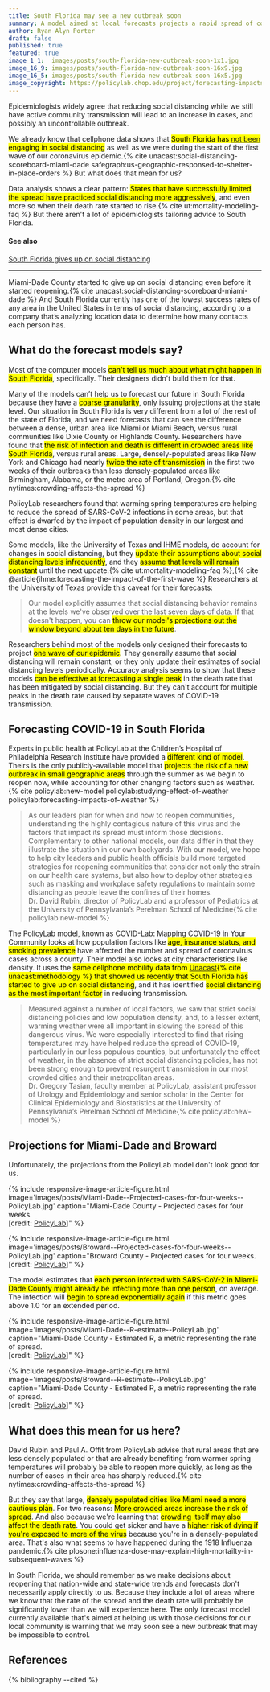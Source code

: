 ```yaml
---
title: South Florida may see a new outbreak soon
summary: A model aimed at local forecasts projects a rapid spread of coronavirus in Miami-Dade and Broward counties, based on mobility, population density, age, insurance status, smoking prevalence, and weather.
author: Ryan Alyn Porter
draft: false
published: true
featured: true
image_1_1:  images/posts/south-florida-new-outbreak-soon-1x1.jpg
image_16_9: images/posts/south-florida-new-outbreak-soon-16x9.jpg
image_16_5: images/posts/south-florida-new-outbreak-soon-16x5.jpg
image_copyright: https://policylab.chop.edu/project/forecasting-impacts-weather-and-social-distancing-covid-19-transmission-across-us
---
```


Epidemiologists widely agree that reducing social distancing while we still have active community transmission will lead to an increase in cases, and possibly an uncontrollable outbreak.

<!--more-->

We already know that cellphone data shows that <mark>South Florida has <a href="{% post_url 2020-05-16-south-florida-gives-up-on-social-distancing %}">not been</a> engaging in social distancing</mark> as well as we were during the start of the first wave of our coronavirus epidemic.{% cite unacast:social-distancing-scoreboard-miami-dade safegraph:us-geographic-responsed-to-shelter-in-place-orders %}  But what does that mean for us?

Data analysis shows a clear pattern: <mark>States that have successfully limited the spread have practiced social distancing more aggressively</mark>, and even more so when their death rate started to rise.{% cite ut:mortality-modeling-faq %}  But there aren't a lot of epidemiologists tailoring advice to South Florida.

<div class="alert alert-info" role="alert">
  <h4 class="alert-heading">See also</h4>
  <p><a href="{% post_url 2020-05-16-south-florida-gives-up-on-social-distancing %}">South Florida gives up on social distancing</a></p>
  <hr>
  <p class="mb-0">Miami-Dade County started to give up on social distancing even before it started reopening.{% cite unacast:social-distancing-scoreboard-miami-dade %}  And South Florida currently has one of the lowest success rates of any area in the United States in terms of social distancing, according to a company that’s analyzing location data to determine how many contacts each person has.</p>
</div>

<h2>What do the forecast models say?</h2>

Most of the computer models <mark>can't tell us much about what might happen in South Florida</mark>, specifically.  Their designers didn't build them for that.

Many of the models can’t help us to forecast our future in South Florida because they have a <mark>coarse granularity</mark>, only issuing projections at the state level.  Our situation in South Florida is very different from a lot of the rest of the state of Florida, and we need forecasts that can see the difference between a dense, urban area like Miami or Miami Beach, versus rural communities like Dixie County or Highlands County.  Researchers have found that <mark>the risk of infection and death is different in crowded areas like South Florida</mark>, versus rural areas.  Large, densely-populated areas like New York and Chicago had nearly <mark>twice the rate of transmission</mark> in the first two weeks of their outbreaks than less densely-populated areas like Birmingham, Alabama, or the metro area of Portland, Oregon.{% cite nytimes:crowding-affects-the-spread %}

<div class="alert alert-info" role="alert">
  <p class="mb-0"><i class="fa fa-info-circle" aria-hidden="true"></i> PolicyLab researchers found that warming spring temperatures are helping to reduce the spread of SARS-CoV-2 infections in some areas, but that effect is dwarfed by the impact of population density in our largest and most dense cities.</p>
</div>

Some models, like the University of Texas and IHME models, do account for changes in social distancing, but they <mark>update their assumptions about social distancing levels infrequently</mark>, and they <mark>assume that levels will remain constant</mark> until the next update.{% cite ut:mortality-modeling-faq %},{% cite @article{ihme:forecasting-the-impact-of-the-first-wave %}  Researchers at the University of Texas provide this caveat for their forecasts:

<blockquote class="blockquote">
Our model explicitly assumes that social distancing behavior remains at the levels we've observed over the last seven days of data. If that doesn't happen, you can <mark>throw our model's projections out the window beyond about ten days in the future</mark>.
</blockquote>

Researchers behind most of the models only designed their forecasts to project <mark>one wave of our epidemic</mark>.  They generally assume that social distancing will remain constant, or they only update their estimates of social distancing levels periodically. Accuracy analysis seems to show that these models <mark>can be effective at forecasting a single peak</mark> in the death rate that has been mitigated by social distancing. But they can't account for multiple peaks in the death rate caused by separate waves of COVID-19 transmission.

<h2>Forecasting COVID-19 in South Florida</h2>

Experts in public health at PolicyLab at the Children’s Hospital of Philadelphia Research Institute have provided a <mark>different kind of model</mark>.  Theirs is the only publicly-available model that <mark>projects the risk of a new outbreak in small geographic areas</mark> through the summer as we begin to reopen now, while accounting for other changing factors such as weather.{% cite policylab:new-model policylab:studying-effect-of-weather policylab:forecasting-impacts-of-weather %}

<blockquote class="blockquote">
 As our leaders plan for when and how to reopen communities, understanding the highly contagious nature of this virus and the factors that impact its spread must inform those decisions.  Complementary to other national models, our data differ in that they illustrate the situation in our own backyards. With our model, we hope to help city leaders and public health officials build more targeted strategies for reopening communities that consider not only the strain on our health care systems, but also how to deploy other strategies such as masking and workplace safety regulations to maintain some distancing as people leave the confines of their homes.
 <footer class="blockquote-footer">Dr. David Rubin, director of PolicyLab and a professor of Pediatrics at the University of Pennsylvania’s Perelman School of Medicine{% cite policylab:new-model %}</footer>
</blockquote>

The PolicyLab model, known as COVID-Lab: Mapping COVID-19 in Your Community looks at how population factors like <mark>age, insurance status, and smoking prevalence</mark> have affected the number and spread of coronavirus cases across a county.  Their model also looks at city characteristics like density.  It uses the <mark>same cellphone mobility data from [Unacast](https://www.unacast.com){% cite unacast:methodology %} that showed us recently that South Florida has started to give up on social distancing</mark>, and it has identified <mark>social distancing as the most important factor</mark> in reducing transmission.

<blockquote class="blockquote">
Measured against a number of local factors, we saw that strict social distancing policies and low population density, and, to a lesser extent, warming weather were all important in slowing the spread of this dangerous virus.  We were especially interested to find that rising temperatures may have helped reduce the spread of COVID-19, particularly in our less populous counties, but unfortunately the effect of weather, in the absence of strict social distancing policies, has not been strong enough to prevent resurgent transmission in our most crowded cities and their metropolitan areas.
  <footer class="blockquote-footer">Dr. Gregory Tasian, faculty member at PolicyLab, assistant professor of Urology and Epidemiology and senior scholar in the Center for Clinical Epidemiology and Biostatistics at the University of Pennsylvania’s Perelman School of Medicine{% cite policylab:new-model %}</footer>
</blockquote>

<h2>Projections for Miami-Dade and Broward</h2>

Unfortunately, the projections from the PolicyLab model don't look good for us.

{% include responsive-image-article-figure.html
  image='images/posts/Miami-Dade--Projected-cases-for-four-weeks--PolicyLab.jpg'
  caption="Miami-Dade County - Projected cases for four weeks.<br/>[credit: <a href='https://policylab.chop.edu/covid-lab-mapping-covid-19-your-community'>PolicyLab</a>]" %}

{% include responsive-image-article-figure.html
  image='images/posts/Broward--Projected-cases-for-four-weeks--PolicyLab.jpg'
  caption="Broward County - Projected cases for four weeks.<br/>[credit: <a href='https://policylab.chop.edu/covid-lab-mapping-covid-19-your-community'>PolicyLab</a>]" %}

The model estimates that <mark>each person infected with SARS-CoV-2 in Miami-Dade County might already be infecting more than one person</mark>, on average.  The infection will <mark>begin to spread exponentially again</mark> if this metric goes above 1.0 for an extended period.

{% include responsive-image-article-figure.html
  image='images/posts/Miami-Dade--R-estimate--PolicyLab.jpg'
  caption="Miami-Dade County - Estimated R, a metric representing the rate of spread.<br/>[credit: <a href='https://policylab.chop.edu/covid-lab-mapping-covid-19-your-community'>PolicyLab</a>]" %}

{% include responsive-image-article-figure.html
  image='images/posts/Broward--R-estimate--PolicyLab.jpg'
  caption="Miami-Dade County - Estimated R, a metric representing the rate of spread.<br/>[credit: <a href='https://policylab.chop.edu/covid-lab-mapping-covid-19-your-community'>PolicyLab</a>]" %}

<h2>What does this mean for us here?</h2>

David Rubin and Paul A. Offit from PolicyLab advise that rural areas that are less densely populated or that are already benefiting from warmer spring temperatures will probably be able to reopen more quickly, as long as the number of cases in their area has sharply reduced.{% cite nytimes:crowding-affects-the-spread %}

But they say that large, <mark>densely populated cities like Miami need a more cautious plan</mark>.  For two reasons: <mark>More crowded areas increase the risk of spread</mark>.  And also because we're learning that <mark>crowding itself may also affect the death rate</mark>. You could get sicker and have a <mark>higher risk of dying if you're exposed to more of the virus</mark> because you're in a densely-populated area. That's also what seems to have happened during the 1918 Influenza pandemic.{% cite plosone:influenza-dose-may-explain-high-mortailty-in-subsequent-waves %}

In South Florida, we should remember as we make decisions about reopening that nation-wide and state-wide trends and forecasts don't necessarily apply directly to us.  Because they include a lot of areas where we know that the rate of the spread and the death rate will probably be significantly lower than we will experience here. The only forecast model currently available that's aimed at helping us with those decisions for our local community is warning that we may soon see a new outbreak that may be impossible to control.

<h2>References</h2>

{% bibliography --cited %}
